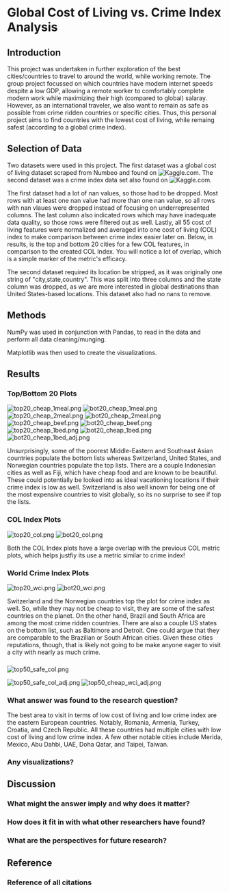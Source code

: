 # Global Cost of Living vs. Crime Index Analysis

## Introduction 
This project was undertaken in further exploration of the best cities/countries to travel to around the world, while working remote. The group project focussed on which countries have modern internet speeds despite a low GDP, allowing a remote worker to comfortably complete modern work while maximizing their high (compared to global) salaray. However, as an international traveler, we also want to remain as safe as possible from crime ridden countries or specific cities. Thus, this personal project aims to find countries with the lowest cost of living, while remaing safest (according to a global crime index).

## Selection of Data
Two datasets were used in this project. The first dataset was a global cost of living dataset scraped from Numbeo and found on 
![Kaggle.com](https://www.kaggle.com/datasets/mvieira101/global-cost-of-living?select=cost-of-living_v2.csv).
The second dataset was a crime index data set also found on 
![Kaggle.com](https://www.kaggle.com/datasets/6611a4648856d3dd2b8cd9fbc67b3195e9af52ef2dc36c9b66f1ef8ea89cf18c).

The first dataset had a lot of nan values, so those had to be dropped. Most rows with at least one nan value had more than one nan value, so all rows with nan vlaues were dropped instead of focusing on underrepresented columns. The last column also indicated rows which may have inadequate data quality, so those rows were filtered out as well. Lastly, all 55 cost of living features were normalized and averaged into one cost of living (COL) index to make comparison between crime index easier later on. Below, in results, is the top and bottom 20 cities for a few COL features, in comparison to the created COL Index. You will notice a lot of overlap, which is a simple marker of the metric's efficacy.

The second dataset required its location be stripped, as it was originally one string of "city,state,country". This was split into three columns and the state column was dropped, as we are more interested in global destinations than United States-based locations. This dataset also had no nans to remove.

## Methods 
NumPy was used in conjunction with Pandas, to read in the data and perform all data cleaning/munging. 

Matplotlib was then used to create the visualizations. 

## Results 

### Top/Bottom 20 Plots
![top20_cheap_1meal.png](https://github.com/burchcatwit/cost_of_living_vs_crime/blob/main/figs/top20_cheap_1meal.png)
![bot20_cheap_1meal.png](https://github.com/burchcatwit/cost_of_living_vs_crime/blob/main/figs/bot20_cheap_1meal.png)
![top20_cheap_2meal.png](https://github.com/burchcatwit/cost_of_living_vs_crime/blob/main/figs/top20_cheap_2meal.png)
![bot20_cheap_2meal.png](https://github.com/burchcatwit/cost_of_living_vs_crime/blob/main/figs/bot20_cheap_2meal.png)
![top20_cheap_beef.png](https://github.com/burchcatwit/cost_of_living_vs_crime/blob/main/figs/top20_cheap_beef.png)
![bot20_cheap_beef.png](https://github.com/burchcatwit/cost_of_living_vs_crime/blob/main/figs/bot20_cheap_beef.png)
![top20_cheap_1bed.png](https://github.com/burchcatwit/cost_of_living_vs_crime/blob/main/figs/top20_cheap_1bed.png)
![bot20_cheap_1bed.png](https://github.com/burchcatwit/cost_of_living_vs_crime/blob/main/figs/bot20_cheap_1bed.png)
![bot20_cheap_1bed_adj.png](https://github.com/burchcatwit/cost_of_living_vs_crime/blob/main/figs/bot20_cheap_1bed_adj.png)

Unsurprisingly, some of the poorest Middle-Eastern and Southeast Asian countries populate the bottom lists whereas Switzerland, United States, and Norwegian countries populate the top lists. There are a couple Indonesian cities as well as Fiji, which have cheap food and are known to be beautiful. These could potentially be looked into as ideal vacationing locations if their crime index is low as well. Switzerland is also well known for being one of the most expensive countries to visit globally, so its no surprise to see if top the lists.

### COL Index Plots
![top20_col.png](https://github.com/burchcatwit/cost_of_living_vs_crime/blob/main/figs/top20_col.png)
![bot20_col.png](https://github.com/burchcatwit/cost_of_living_vs_crime/blob/main/figs/bot20_col.png)

Both the COL Index plots have a large overlap with the previous COL metric plots, which helps justfiy its use a metric similar to crime index!

### World Crime Index Plots
![top20_wci.png](https://github.com/burchcatwit/cost_of_living_vs_crime/blob/main/figs/top20_wci.png)
![bot20_wci.png](https://github.com/burchcatwit/cost_of_living_vs_crime/blob/main/figs/bot20_wci.png)

Switzerland and the Norwegian countries top the plot for crime index as well. So, while they may not be cheap to visit, they are some of the safest countries on the planet. On the other hand, Brazil and South Africa are among the most crime ridden countries. There are also a couple US states on the bottom list, such as Baltimore and Detroit. One could argue that they are comparable to the Brazilian or South African cities. Given these cities reputations, though, that is likely not going to be make anyone eager to visit a city with nearly as much crime.

### 
![top50_safe_col.png](https://github.com/burchcatwit/cost_of_living_vs_crime/blob/main/figs/top50_safe_col.png)



![top50_safe_col_adj.png](https://github.com/burchcatwit/cost_of_living_vs_crime/blob/main/figs/top50_safe_col_adj.png)
![top50_cheap_wci_adj.png](https://github.com/burchcatwit/cost_of_living_vs_crime/blob/main/figs/top50_cheap_wci_adj.png)

### What answer was found to the research question?
The best area to visit in terms of low cost of living and low crime index are the eastern European countries. Notably, Romania, Armenia, Turkey, Croatia, and Czech Republic. All these countries had multiple cities with low cost of living and low crime index. A few other notable cities include Merida, Mexico, Abu Dahbi, UAE, Doha Qatar, and Taipei, Taiwan.
### Any visualizations?

## Discussion 
### What might the answer imply and why does it matter?
### How does it fit in with what other researchers have found?
### What are the perspectives for future research?

## Reference 
### Reference of all citations
